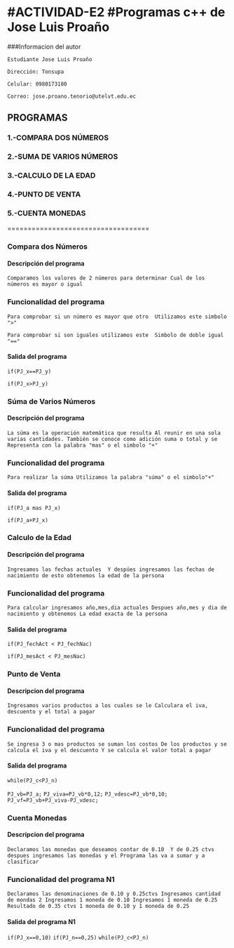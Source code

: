 #ACTIVIDAD-E2
#Programas c++ de Jose Luis Proaño
======================================
###Informacion del autor

`Estudiante Jose Luis Proaño`

`Dirección: Tonsupa`

`Celular: 0980173180`

`Correo: jose.proano.tenorio@utelvt.edu.ec`

##   PROGRAMAS
###  1.-COMPARA DOS NÚMEROS
###  2.-SUMA DE VARIOS NÚMEROS
###  3.-CALCULO DE LA EDAD 
###  4.-PUNTO DE VENTA 
###  5.-CUENTA MONEDAS
===================================
### Compara dos Números
#### Descripción del programa 
`Comparamos los valores de 2 números para determinar
Cual de los números es mayor o igual`

### Funcionalidad del programa 
`Para comprobar si un número es mayor que otro 
Utilizamos este simbolo ">"`

`Para comprobar si son iguales utilizamos este 
Simbolo de doble igual "=="`

#### Salida del programa 
`if(PJ_x==PJ_y)`

`if(PJ_x>PJ_y)`


### Súma de Varios Números
#### Descripción del programa 
`La súma es la operación matemática que resulta
Al reunir en una sola varias cantidades.
También se conoce como adición suma o total y se 
Representa con la palabra "mas" o el simbolo "+"`

### Funcionalidad del programa 
`Para realizar la súma
Utilizamos la palabra "súma" o el simbolo"+"`

#### Salida del programa 
`if(PJ_a mas PJ_x)`

`if(PJ_a+PJ_x)`

### Calculo de la Edad 
#### Descripción del programa 
`Ingresamos las fechas actuales 
Y despúes ingresamos las fechas de nacimiento
de esto obtenemos la edad de la persona`

### Funcionalidad del programa 
`Para calcular ingresamos año,mes,dia actuales
Despues año,mes y dia de nacimiento y obtenemos
La edad exacta de la persona`

#### Salida del programa 
`if(PJ_fechAct < PJ_fechNac)`

`if(PJ_mesAct < PJ_mesNac)`

### Punto de Venta
#### Descripcion del programa 
`Ingresamos varios productos a los cuales se le
Calculara el iva, descuento y el total a pagar`

### Funcionalidad del programa 
`Se ingresa 3 o mas productos se suman los costos
De los productos y se calcula el iva y el descuento
Y se calcula el valor total a pagar`

#### Salida del programa 
`while(PJ_c<PJ_n)`

`PJ_vb=PJ_a;`
`PJ_viva=PJ_vb*0,12;`
`PJ_vdesc=PJ_vb*0,10;`
`PJ_vf=PJ_vb+PJ_viva-PJ_vdesc;`

### Cuenta Monedas
#### Descripcion del programa 
`Declaramos las monedas que deseamos contar de 0.10 
Y de 0.25 ctvs despues ingresamos las monedas y el
Programa las va a sumar y a clasificar`

### Funcionalidad del programa N1
`Declaramos las denominaciones de 0.10 y 0.25ctvs
Ingresamos cantidad de mondas 2
Ingresamos 1 moneda de 0.10
Ingresamos 1 moneda de 0.25
Resultado de 0.35 ctvs
1 moneda de 0.10 y 1 moneda de 0.25`

#### Salida del programa N1
`if(PJ_x==0,10)`
`if(PJ_n==0,25)`
`while(PJ_c<PJ_n)`
